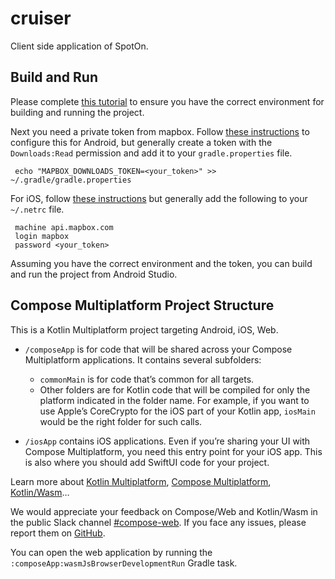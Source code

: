 # cruiser

Client side application of SpotOn.

## Build and Run

Please complete [this tutorial](https://www.jetbrains.com/help/kotlin-multiplatform-dev/multiplatform-setup.html)
to ensure you have the correct environment for building and running the project.

Next you need a private token from mapbox. Follow [these instructions](https://docs.mapbox.com/android/maps/guides/install/#configure-your-secret-token)
to configure this for Android, but generally create a token with the `Downloads:Read` permission and
add it to your `gradle.properties` file.

     echo "MAPBOX_DOWNLOADS_TOKEN=<your_token>" >> ~/.gradle/gradle.properties

For iOS, follow [these instructions](https://docs.mapbox.com/ios/maps/guides/install/#step-3-configure-your-secret-token)
but generally add the following to your `~/.netrc` file.

     machine api.mapbox.com
     login mapbox
     password <your_token>

Assuming you have the correct environment and the token, you can build and run the project from
Android Studio.

## Compose Multiplatform Project Structure

This is a Kotlin Multiplatform project targeting Android, iOS, Web.

* `/composeApp` is for code that will be shared across your Compose Multiplatform applications.
  It contains several subfolders:
  - `commonMain` is for code that’s common for all targets.
  - Other folders are for Kotlin code that will be compiled for only the platform indicated in the folder name.
    For example, if you want to use Apple’s CoreCrypto for the iOS part of your Kotlin app,
    `iosMain` would be the right folder for such calls.

* `/iosApp` contains iOS applications. Even if you’re sharing your UI with Compose Multiplatform, 
  you need this entry point for your iOS app. This is also where you should add SwiftUI code for your project.


Learn more about [Kotlin Multiplatform](https://www.jetbrains.com/help/kotlin-multiplatform-dev/get-started.html),
[Compose Multiplatform](https://github.com/JetBrains/compose-multiplatform/#compose-multiplatform),
[Kotlin/Wasm](https://kotl.in/wasm/)…

We would appreciate your feedback on Compose/Web and Kotlin/Wasm in the public Slack channel [#compose-web](https://slack-chats.kotlinlang.org/c/compose-web).
If you face any issues, please report them on [GitHub](https://github.com/JetBrains/compose-multiplatform/issues).

You can open the web application by running the `:composeApp:wasmJsBrowserDevelopmentRun` Gradle task.
